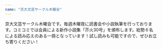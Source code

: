 ```yaml
---
name: "京大文芸サークル木曜会"
---
```

京大文芸サークル木曜会です。毎週木曜夜に読書会や小説執筆を行っております。コミコミでは会員による新作小説集「芥火30号」を頒布します。総勢６名による読み応えのある一冊となっています！試し読みも可能ですので、ぜひお立ち寄りください！
